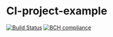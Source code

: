 

# CI-project-example
[![Build Status](https://travis-ci.com/devisv505/CI-project-example.svg?branch=master)](https://travis-ci.org/devisv505/CI-project-example) [![BCH compliance](https://bettercodehub.com/edge/badge/devisv505/CI-project-example?branch=master)](https://bettercodehub.com)
